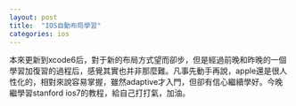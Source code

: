 ```yaml
---
layout: post
title:  "IOS自動布局學習"
categories: ios
---
```

本來更新到xcode6后，對于新的布局方式望而卻步，但是經過前晚和昨晚的一個學習加復習的過程后，感覺其實也并非那麼難。凡事先動手再說，apple還是很人性化的，相對來說容易掌握，雖然adaptive才入門，但卻有信心繼續學好。今晚繼學習stanford ios7的教程，給自己打打氣，加油。
